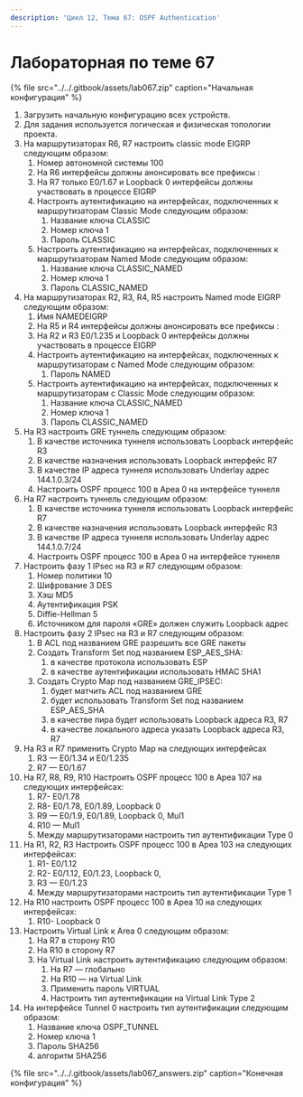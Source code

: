 ```yaml
---
description: 'Цикл 12, Тема 67: OSPF Authentication'
---
```


# Лабораторная по теме 67

{% file src="../../.gitbook/assets/lab067.zip" caption="Начальная конфигурация" %}

1. Загрузить начальную конфигурацию всех устройств.
2. Для задания используется логическая и физическая топологии проекта.
3. На маршрутизаторах R6, R7 настроить classic mode EIGRP следующим образом:
   1. Номер автономной системы 100
   2. На R6 интерфейсы должны анонсировать все префиксы :
   3. На R7 только E0/1.67 и Loopback 0 интерфейсы должны участвовать в процессе EIGRP
   4. Настроить аутентификацию на интерфейсах, подключенных к маршрутизаторам Classic Mode следующим образом:
      1. Название ключа CLASSIC
      2. Номер ключа 1
      3. Пароль CLASSIC
   5. Настроить аутентификацию на интерфейсах, подключенных к маршрутизаторам Named Mode следующим образом:
      1. Название ключа CLASSIC\_NAMED
      2. Номер ключа 1
      3. Пароль CLASSIC\_NAMED
4. На маршрутизаторах R2, R3, R4, R5 настроить Named mode EIGRP следующим образом:
   1. Имя NAMEDEIGRP
   2. На R5 и R4 интерфейсы должны анонсировать все префиксы :
   3. На R2 и R3 E0/1.235 и Loopback 0 интерфейсы должны участвовать в процессе EIGRP
   4. Настроить аутентификацию на интерфейсах, подключенных к маршрутизаторам с Named Mode следующим образом:
      1. Пароль NAMED
   5. Настроить аутентификацию на интерфейсах, подключенных к маршрутизаторам с Classic Mode следующим образом:
      1. Название ключа CLASSIC\_NAMED
      2. Номер ключа 1
      3. Пароль CLASSIC\_NAMED
5. На R3 настроить GRE туннель следующим образом:
   1. В качестве источника туннеля использовать Loopback интерфейс R3
   2. В качестве назначения использовать Loopback интерфейс R7
   3. В качестве IP адреса туннеля использовать Underlay адрес 144.1.0.3/24
   4. Настроить OSPF процесс 100 в Ареа 0 на интерфейсе туннеля
6. На R7 настроить туннель следующим образом:
   1. В качестве источника туннеля использовать Loopback интерфейс R7
   2. В качестве назначения использовать Loopback интерфейс R3
   3. В качестве IP адреса туннеля использовать Underlay адрес 144.1.0.7/24
   4. Настроить OSPF процесс 100 в Ареа 0 на интерфейсе туннеля
7. Настроить фазу 1 IPsec на R3 и R7 следующим образом:
   1. Номер политики 10
   2. Шифрование 3 DES
   3. Хэш MD5
   4. Аутентификация PSK
   5. Diffie-Hellman 5
   6. Источником для пароля «GRE» должен служить Loopback адрес
8. Настроить фазу 2 IPsec на R3 и R7 следующим образом:
   1. В ACL под названием GRE разрешить все GRE пакеты
   2. Создать Transform Set под названием ESP\_AES\_SHA:
      1. в качестве протокола использовать ESP
      2. в качестве аутентификации использовать HMAC SHA1
   3. Создать Crypto Map под названием GRE\_IPSEC:
      1. будет матчить ACL под названием GRE
      2. будет использовать Transform Set под названием ESP\_AES\_SHA
      3. в качестве пира будет использовать Loopback адреса R3, R7
      4. в качестве локального адреса указать Loopback адреса R3, R7
9. На R3 и R7 применить Crypto Map на следующих интерфейсах
   1. R3 — E0/1.34 и E0/1.235
   2. R7 — E0/1.67
10. На R7, R8, R9, R10 Настроить OSPF процесс 100 в Ареа 107 на следующих интерфейсах:
    1. R7- E0/1.78
    2. R8- E0/1.78, E0/1.89, Loopback 0
    3. R9 — E0/1.9, E0/1.89, Loopback 0, Mul1
    4. R10 — Mul1
    5. Между маршрутизаторами настроить тип аутентификации Type 0
11. На R1, R2, R3 Настроить OSPF процесс 100 в Ареа 103 на следующих интерфейсах:
    1. R1- E0/1.12
    2. R2- E0/1.12, E0/1.23, Loopback 0,
    3. R3 — E0/1.23
    4. Между маршрутизаторами настроить тип аутентификации Type 1
12. На R10 настроить OSPF процесс 100 в Ареа 10 на следующих интерфейсах:
    1. R10- Loopback 0
13. Настроить Virtual Link  к Area 0 следующим образом:
    1. На R7 в сторону R10
    2. На R10 в сторону R7
    3. На Virtual Link настроить аутентификацию следующим образом:
       1. На R7 — глобально
       2. На R10 — на  Virtual Link
       3. Применить пароль VIRTUAL
       4. Настроить тип аутентификации на Virtual Link Type 2
14. На интерфейсе Tunnel 0 настроить тип аутентификации следующим образом:
    1. Название ключа OSPF\_TUNNEL
    2. Номер ключа 1
    3. Пароль SHA256
    4. алгоритм SHA256

{% file src="../../.gitbook/assets/lab067\_answers.zip" caption="Конечная конфигурация" %}

